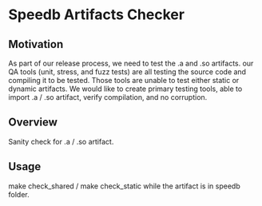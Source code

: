 # Speedb Artifacts Checker

## Motivation

As part of our release process, we need to test the .a and .so artifacts. our QA tools (unit, stress, and fuzz tests) are all testing the source code and compiling it to be tested. Those tools are unable to test either static or dynamic artifacts.
We would like to create primary testing tools, able to import .a / .so artifact, verify compilation, and no corruption.

## Overview

Sanity check for .a / .so artifact.

## Usage
make check_shared / make check_static while the artifact is in speedb folder. 

